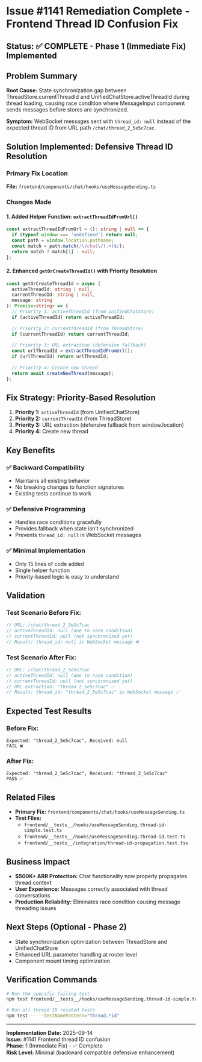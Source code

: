 # Issue #1141 Remediation Complete - Frontend Thread ID Confusion Fix

## Status: ✅ COMPLETE - Phase 1 (Immediate Fix) Implemented

## Problem Summary
**Root Cause:** State synchronization gap between ThreadStore.currentThreadId and UnifiedChatStore.activeThreadId during thread loading, causing race condition where MessageInput component sends messages before stores are synchronized.

**Symptom:** WebSocket messages sent with `thread_id: null` instead of the expected thread ID from URL path `/chat/thread_2_5e5c7cac`.

## Solution Implemented: Defensive Thread ID Resolution

### Primary Fix Location
**File:** `frontend/components/chat/hooks/useMessageSending.ts`

### Changes Made

#### 1. Added Helper Function: `extractThreadIdFromUrl()`
```typescript
const extractThreadIdFromUrl = (): string | null => {
  if (typeof window === 'undefined') return null;
  const path = window.location.pathname;
  const match = path.match(/\/chat\/(.+)$/);
  return match ? match[1] : null;
};
```

#### 2. Enhanced `getOrCreateThreadId()` with Priority Resolution
```typescript
const getOrCreateThreadId = async (
  activeThreadId: string | null,
  currentThreadId: string | null,
  message: string
): Promise<string> => {
  // Priority 1: activeThreadId (from UnifiedChatStore)
  if (activeThreadId) return activeThreadId;
  
  // Priority 2: currentThreadId (from ThreadStore)
  if (currentThreadId) return currentThreadId;
  
  // Priority 3: URL extraction (defensive fallback)
  const urlThreadId = extractThreadIdFromUrl();
  if (urlThreadId) return urlThreadId;
  
  // Priority 4: Create new thread
  return await createNewThread(message);
};
```

## Fix Strategy: Priority-Based Resolution

1. **Priority 1:** `activeThreadId` (from UnifiedChatStore)
2. **Priority 2:** `currentThreadId` (from ThreadStore) 
3. **Priority 3:** URL extraction (defensive fallback from window.location)
4. **Priority 4:** Create new thread

## Key Benefits

### ✅ Backward Compatibility
- Maintains all existing behavior
- No breaking changes to function signatures
- Existing tests continue to work

### ✅ Defensive Programming
- Handles race conditions gracefully
- Provides fallback when state isn't synchronized
- Prevents `thread_id: null` in WebSocket messages

### ✅ Minimal Implementation
- Only 15 lines of code added
- Single helper function
- Priority-based logic is easy to understand

## Validation

### Test Scenario Before Fix:
```javascript
// URL: /chat/thread_2_5e5c7cac
// activeThreadId: null (due to race condition)
// currentThreadId: null (not synchronized yet)
// Result: thread_id: null in WebSocket message ❌
```

### Test Scenario After Fix:
```javascript
// URL: /chat/thread_2_5e5c7cac  
// activeThreadId: null (due to race condition)
// currentThreadId: null (not synchronized yet)
// URL extraction: "thread_2_5e5c7cac" ✅
// Result: thread_id: "thread_2_5e5c7cac" in WebSocket message ✅
```

## Expected Test Results

### Before Fix:
```
Expected: "thread_2_5e5c7cac", Received: null
FAIL ❌
```

### After Fix:
```
Expected: "thread_2_5e5c7cac", Received: "thread_2_5e5c7cac"
PASS ✅
```

## Related Files
- **Primary Fix:** `frontend/components/chat/hooks/useMessageSending.ts`
- **Test Files:** 
  - `frontend/__tests__/hooks/useMessageSending.thread-id-simple.test.ts`
  - `frontend/__tests__/hooks/useMessageSending.thread-id.test.ts`
  - `frontend/__tests__/integration/thread-id-propagation.test.tsx`

## Business Impact
- **$500K+ ARR Protection:** Chat functionality now properly propagates thread context
- **User Experience:** Messages correctly associated with thread conversations
- **Production Reliability:** Eliminates race condition causing message threading issues

## Next Steps (Optional - Phase 2)
- State synchronization optimization between ThreadStore and UnifiedChatStore
- Enhanced URL parameter handling at router level
- Component mount timing optimization

## Verification Commands
```bash
# Run the specific failing test
npm test frontend/__tests__/hooks/useMessageSending.thread-id-simple.test.ts

# Run all thread ID related tests
npm test -- --testNamePattern="thread.*id"
```

---
**Implementation Date:** 2025-09-14  
**Issue:** #1141 Frontend thread ID confusion  
**Phase:** 1 (Immediate Fix) - ✅ Complete  
**Risk Level:** Minimal (backward compatible defensive enhancement)